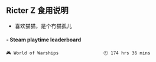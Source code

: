 ## Ricter Z 食用说明
- 喜欢猫猫，是个冇猫孤儿

<!-- steam-box start -->
#### - Steam playtime leaderboard
```text
🎮 World of Warships                 🕘 174 hrs 36 mins
```
<!-- Powered by https://github.com/YouEclipse/steam-box . -->
<!-- steam-box end -->
